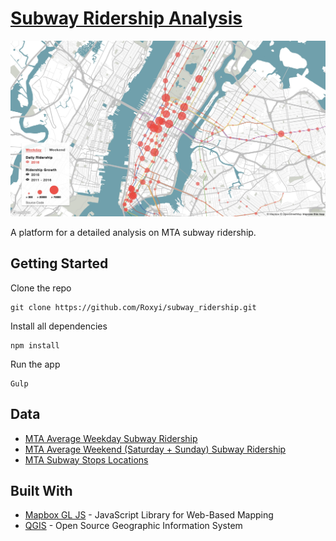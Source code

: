 # [Subway Ridership Analysis](https://roxyi.github.io/subway_ridership/)

![preview](assets/preview.jpg)

A platform for a detailed analysis on MTA subway ridership.

## Getting Started
Clone the repo
```
git clone https://github.com/Roxyi/subway_ridership.git
```

Install all dependencies
```
npm install
```

Run the app
```
Gulp
```

## Data
* [MTA Average Weekday Subway Ridership](http://web.mta.info/nyct/facts/ridership/ridership_sub.htm)
* [MTA Average Weekend (Saturday + Sunday) Subway Ridership](http://web.mta.info/nyct/facts/ridership/ridership_sub_weekend.htm)
* [MTA Subway Stops Locations](http://web.mta.info/developers/developer-data-terms.html#data)

## Built With

* [Mapbox GL JS](https://github.com/mapbox/mapbox-gl-js) - JavaScript Library for Web-Based Mapping
* [QGIS](https://www.qgis.org/en/site/) - Open Source Geographic Information System
